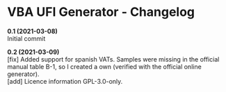 # VBA UFI Generator - Changelog
**0.1 (2021-03-08)**  
Initial commit

**0.2 (2021-03-09)**  
[fix] Added support for spanish VATs. Samples were missing in the official manual table B-1, so I created a own (verified with the official online generator).  
[add] Licence information GPL-3.0-only.
